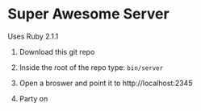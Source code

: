 Super Awesome Server
=====================================

Uses Ruby 2.1.1

1. Download this git repo

2. Inside the root of the repo type:
	``` bin/server ```

3. Open a broswer and point it to http://localhost:2345

4. Party on
